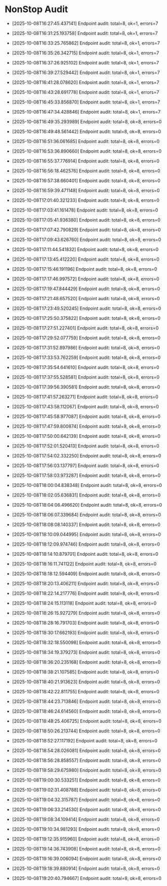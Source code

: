 # NonStop Audit


- [2025-10-08T16:27:45.437141] Endpoint audit: total=8, ok=1, errors=7

- [2025-10-08T16:31:25.193758] Endpoint audit: total=8, ok=1, errors=7

- [2025-10-08T16:33:25.765862] Endpoint audit: total=8, ok=1, errors=7

- [2025-10-08T16:35:26.342715] Endpoint audit: total=8, ok=1, errors=7

- [2025-10-08T16:37:26.925102] Endpoint audit: total=8, ok=1, errors=7

- [2025-10-08T16:39:27.529442] Endpoint audit: total=8, ok=1, errors=7

- [2025-10-08T16:41:28.078620] Endpoint audit: total=8, ok=1, errors=7

- [2025-10-08T16:43:28.691778] Endpoint audit: total=8, ok=1, errors=7

- [2025-10-08T16:45:33.856870] Endpoint audit: total=8, ok=1, errors=7

- [2025-10-08T16:47:34.428846] Endpoint audit: total=8, ok=1, errors=7

- [2025-10-08T16:49:35.293989] Endpoint audit: total=8, ok=8, errors=0

- [2025-10-08T16:49:48.561442] Endpoint audit: total=8, ok=8, errors=0

- [2025-10-08T16:51:36.061685] Endpoint audit: total=8, ok=8, errors=0

- [2025-10-08T16:53:36.890660] Endpoint audit: total=8, ok=8, errors=0

- [2025-10-08T16:55:37.776914] Endpoint audit: total=8, ok=8, errors=0

- [2025-10-08T16:56:18.462576] Endpoint audit: total=8, ok=8, errors=0

- [2025-10-08T16:57:38.660401] Endpoint audit: total=8, ok=8, errors=0

- [2025-10-08T16:59:39.471148] Endpoint audit: total=8, ok=8, errors=0

- [2025-10-08T17:01:40.321233] Endpoint audit: total=8, ok=8, errors=0

- [2025-10-08T17:03:41.161478] Endpoint audit: total=8, ok=8, errors=0

- [2025-10-08T17:05:41.936380] Endpoint audit: total=8, ok=8, errors=0

- [2025-10-08T17:07:42.790829] Endpoint audit: total=8, ok=8, errors=0

- [2025-10-08T17:09:43.626760] Endpoint audit: total=8, ok=8, errors=0

- [2025-10-08T17:11:44.541832] Endpoint audit: total=8, ok=8, errors=0

- [2025-10-08T17:13:45.412220] Endpoint audit: total=8, ok=8, errors=0

- [2025-10-08T17:15:46.191196] Endpoint audit: total=8, ok=8, errors=0

- [2025-10-08T17:17:46.997572] Endpoint audit: total=8, ok=8, errors=0

- [2025-10-08T17:19:47.844429] Endpoint audit: total=8, ok=8, errors=0

- [2025-10-08T17:21:48.657520] Endpoint audit: total=8, ok=8, errors=0

- [2025-10-08T17:23:49.520245] Endpoint audit: total=8, ok=8, errors=0

- [2025-10-08T17:25:50.375822] Endpoint audit: total=8, ok=8, errors=0

- [2025-10-08T17:27:51.227401] Endpoint audit: total=8, ok=8, errors=0

- [2025-10-08T17:29:52.077759] Endpoint audit: total=8, ok=8, errors=0

- [2025-10-08T17:31:52.897986] Endpoint audit: total=8, ok=8, errors=0

- [2025-10-08T17:33:53.762259] Endpoint audit: total=8, ok=8, errors=0

- [2025-10-08T17:35:54.641610] Endpoint audit: total=8, ok=8, errors=0

- [2025-10-08T17:37:55.528581] Endpoint audit: total=8, ok=8, errors=0

- [2025-10-08T17:39:56.390581] Endpoint audit: total=8, ok=8, errors=0

- [2025-10-08T17:41:57.263271] Endpoint audit: total=8, ok=8, errors=0

- [2025-10-08T17:43:58.112067] Endpoint audit: total=8, ok=8, errors=0

- [2025-10-08T17:45:58.977087] Endpoint audit: total=8, ok=8, errors=0

- [2025-10-08T17:47:59.800874] Endpoint audit: total=8, ok=8, errors=0

- [2025-10-08T17:50:00.642139] Endpoint audit: total=8, ok=8, errors=0

- [2025-10-08T17:52:01.520413] Endpoint audit: total=8, ok=8, errors=0

- [2025-10-08T17:54:02.332250] Endpoint audit: total=8, ok=8, errors=0

- [2025-10-08T17:56:03.137797] Endpoint audit: total=8, ok=8, errors=0

- [2025-10-08T17:58:03.973287] Endpoint audit: total=8, ok=8, errors=0

- [2025-10-08T18:00:04.838348] Endpoint audit: total=8, ok=8, errors=0

- [2025-10-08T18:02:05.636831] Endpoint audit: total=8, ok=8, errors=0

- [2025-10-08T18:04:06.496620] Endpoint audit: total=8, ok=8, errors=0

- [2025-10-08T18:06:07.339684] Endpoint audit: total=8, ok=8, errors=0

- [2025-10-08T18:08:08.140337] Endpoint audit: total=8, ok=8, errors=0

- [2025-10-08T18:10:09.044995] Endpoint audit: total=8, ok=8, errors=0

- [2025-10-08T18:12:09.974746] Endpoint audit: total=8, ok=8, errors=0

- [2025-10-08T18:14:10.879701] Endpoint audit: total=8, ok=8, errors=0

- [2025-10-08T18:16:11.741122] Endpoint audit: total=8, ok=8, errors=0

- [2025-10-08T18:18:12.594409] Endpoint audit: total=8, ok=8, errors=0

- [2025-10-08T18:20:13.406211] Endpoint audit: total=8, ok=8, errors=0

- [2025-10-08T18:22:14.217776] Endpoint audit: total=8, ok=8, errors=0

- [2025-10-08T18:24:15.113118] Endpoint audit: total=8, ok=8, errors=0

- [2025-10-08T18:26:15.927279] Endpoint audit: total=8, ok=8, errors=0

- [2025-10-08T18:28:16.791703] Endpoint audit: total=8, ok=8, errors=0

- [2025-10-08T18:30:17.662193] Endpoint audit: total=8, ok=8, errors=0

- [2025-10-08T18:32:18.550098] Endpoint audit: total=8, ok=8, errors=0

- [2025-10-08T18:34:19.379273] Endpoint audit: total=8, ok=8, errors=0

- [2025-10-08T18:36:20.235168] Endpoint audit: total=8, ok=8, errors=0

- [2025-10-08T18:38:21.107585] Endpoint audit: total=8, ok=8, errors=0

- [2025-10-08T18:40:21.913623] Endpoint audit: total=8, ok=8, errors=0

- [2025-10-08T18:42:22.811755] Endpoint audit: total=8, ok=8, errors=0

- [2025-10-08T18:44:23.713846] Endpoint audit: total=8, ok=8, errors=0

- [2025-10-08T18:46:24.614560] Endpoint audit: total=8, ok=8, errors=0

- [2025-10-08T18:48:25.406725] Endpoint audit: total=8, ok=8, errors=0

- [2025-10-08T18:50:26.213744] Endpoint audit: total=8, ok=8, errors=0

- [2025-10-08T18:52:27.117192] Endpoint audit: total=8, ok=8, errors=0

- [2025-10-08T18:54:28.026081] Endpoint audit: total=8, ok=8, errors=0

- [2025-10-08T18:56:28.858557] Endpoint audit: total=8, ok=8, errors=0

- [2025-10-08T18:58:29.675980] Endpoint audit: total=8, ok=8, errors=0

- [2025-10-08T19:00:30.533251] Endpoint audit: total=8, ok=8, errors=0

- [2025-10-08T19:02:31.408788] Endpoint audit: total=8, ok=8, errors=0

- [2025-10-08T19:04:32.315787] Endpoint audit: total=8, ok=8, errors=0

- [2025-10-08T19:06:33.214530] Endpoint audit: total=8, ok=8, errors=0

- [2025-10-08T19:08:34.109414] Endpoint audit: total=8, ok=8, errors=0

- [2025-10-08T19:10:34.981293] Endpoint audit: total=8, ok=8, errors=0

- [2025-10-08T19:12:35.915960] Endpoint audit: total=8, ok=8, errors=0

- [2025-10-08T19:14:36.743908] Endpoint audit: total=8, ok=8, errors=0

- [2025-10-08T19:16:39.006094] Endpoint audit: total=8, ok=8, errors=0

- [2025-10-08T19:18:39.880914] Endpoint audit: total=8, ok=8, errors=0

- [2025-10-08T19:20:40.794667] Endpoint audit: total=8, ok=8, errors=0
